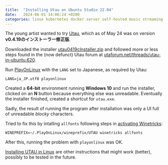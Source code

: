```yaml
---
title:  "Installing Utau on Ubuntu Studio 22.04"
date:   2024-06-01 14:06:24 +0200
categories: linux kubernetes docker server self-hosted music streaming media navidrome
---
```


The young artist wanted to try
[Utau](https://es.wikipedia.org/wiki/Utau),
which as of May 24 was on version **v0.4.19のインストーラー修正版**.

Downloaded the installer
[utau0419cInstaller.zip](https://utau2008.xrea.jp/downloads/utau0419cInstaller.zip)
and followed more or less steps found in the (now defunct)
Utau forum at
[utaforum.net/threads/utau-in-ubuntu.620](https://utaforum.net/threads/utau-in-ubuntu.620/).

Run [PlayOnLinux](https://www.playonlinux.com/) with the `LANG`
set to Japanese, as required by Utau:

```
LANG=ja_JP.utf8 playonlinux
```

Created a **64-bit** environment running **Windows 10** and run
the installer, clicked on an **N** button because everything else
was unreadable. Eventually the installer finished, created a
shortcut for `utau.exe`.

Sadly, the result of running the program after installation was
only a UI full of unreadable *blocky* characters.

Tried to fix this by intalling `allfonts` following steps in
[activating Winetricks](https://xn--deepinenespaol-1nb.org/wiki/activar-winetricks-en-unidades-de-playonlinux/):

```
WINEPREFIX=~/.PlayOnLinux/wineprefix/UTAU winetricks allfonts
```

After this, running the problem with `playonlinux` was OK.

[Installing UTAU in Linux](https://ale4710.neocities.org/words/utau-on-linux/) are other instructions that might work (better),
possibly to be tested in the future.
